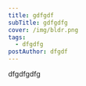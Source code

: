 ```yaml
---
title: gdfgdf
subTitle: gdfgdfg
cover: /img/bldr.png
tags:
  - dfgdfg
postAuthor: dfgdf
---
```

dfgdfgdfg
